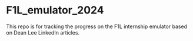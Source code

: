 # F1L_emulator_2024
This repo is for tracking the progress on the F1L internship emulator based on Dean Lee LinkedIn articles.
